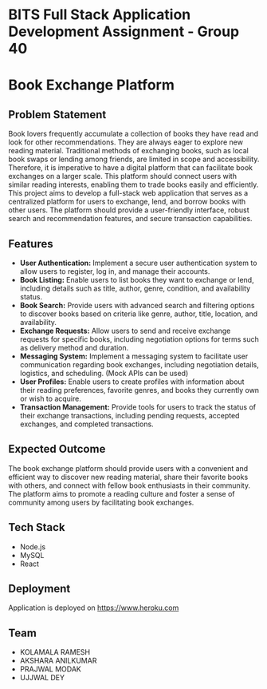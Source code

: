# BITS Full Stack Application Development Assignment - Group 40

# Book Exchange Platform

## Problem Statement
Book lovers frequently accumulate a collection of books they have read and look for other recommendations. They are always eager to explore new reading material. Traditional methods of exchanging books, such as local book swaps or lending among friends, are limited in scope and accessibility. Therefore, it is imperative to have a digital platform that can facilitate book exchanges on a larger scale. This platform should connect users with similar reading interests, enabling them to trade books easily and efficiently. This project aims to develop a full-stack web application that serves as a centralized platform for users to exchange, lend, and borrow books with other users. The platform should provide a user-friendly interface, robust search and recommendation features, and secure transaction capabilities.

## Features
- **User Authentication:** Implement a secure user authentication system to allow users to register, log in, and manage their accounts.
- **Book Listing:** Enable users to list books they want to exchange or lend, including details such as title, author, genre, condition, and availability status.
- **Book Search:** Provide users with advanced search and filtering options to discover books based on criteria like genre, author, title, location, and availability.
- **Exchange Requests:** Allow users to send and receive exchange requests for specific books, including negotiation options for terms such as delivery method and duration.
- **Messaging System:** Implement a messaging system to facilitate user communication regarding book exchanges, including negotiation details, logistics, and scheduling. (Mock APIs can be used)
- **User Profiles:** Enable users to create profiles with information about their reading preferences, favorite genres, and books they currently own or wish to acquire.
- **Transaction Management:** Provide tools for users to track the status of their exchange transactions, including pending requests, accepted exchanges, and completed transactions.

## Expected Outcome
The book exchange platform should provide users with a convenient and efficient way to discover new reading material, share their favorite books with others, and connect with fellow book enthusiasts in their community. The platform aims to promote a reading culture and foster a sense of community among users by facilitating book exchanges.

## Tech Stack
- Node.js
- MySQL
- React

## Deployment
Application is deployed on https://www.heroku.com

## Team
- KOLAMALA RAMESH
- AKSHARA ANILKUMAR
- PRAJWAL MODAK
- UJJWAL DEY
